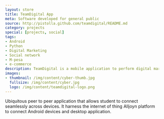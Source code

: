 ```yaml
---
layout: store
title: TeamDigital App
meta: Software developed for general public
source: http://pistolla.github.com/teamdigital/README.md
category: projects
special: [projects, social]
tags:
- Android
- Python
- Digital Marketing 
- Social network
- M-pesa
- e-commerce
description: TeamDigital is a mobile application to perform digital marketing via social media. It manages and tracks social coverage for your campaigns.
images:
- thumbnail: /img/content/cyber-thumb.jpg
  fullsize: /img/content/cyber.jpg
  logo: /img/content/teamdigital-logo.png
---
```


Ubiquitous peer to peer application that allows student to connect seamlessly across devices. 
It harness the internet of thing Alljoyn platform to connect Android devices and desktop application.